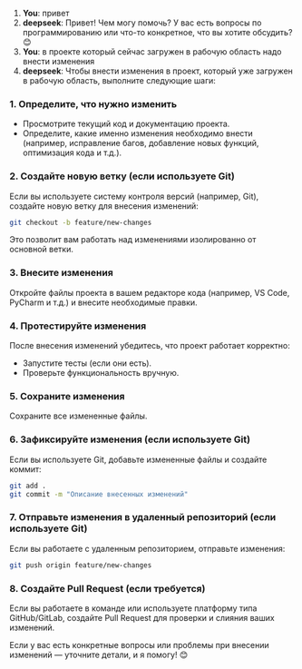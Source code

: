 1. **You**: привет
2. **deepseek**: Привет! Чем могу помочь? У вас есть вопросы по программированию или что-то конкретное, что вы хотите обсудить? 😊
3. **You**: в проекте который сейчас загружен в рабочую область надо внести изменения
4. **deepseek**: Чтобы внести изменения в проект, который уже загружен в рабочую область, выполните следующие шаги:

### 1. **Определите, что нужно изменить**
   - Просмотрите текущий код и документацию проекта.
   - Определите, какие именно изменения необходимо внести (например, исправление багов, добавление новых функций, оптимизация кода и т.д.).

### 2. **Создайте новую ветку (если используете Git)**
   Если вы используете систему контроля версий (например, Git), создайте новую ветку для внесения изменений:
   ```bash
   git checkout -b feature/new-changes
   ```
   Это позволит вам работать над изменениями изолированно от основной ветки.

### 3. **Внесите изменения**
   Откройте файлы проекта в вашем редакторе кода (например, VS Code, PyCharm и т.д.) и внесите необходимые правки.

### 4. **Протестируйте изменения**
   После внесения изменений убедитесь, что проект работает корректно:
   - Запустите тесты (если они есть).
   - Проверьте функциональность вручную.

### 5. **Сохраните изменения**
   Сохраните все измененные файлы.

### 6. **Зафиксируйте изменения (если используете Git)**
   Если вы используете Git, добавьте измененные файлы и создайте коммит:
   ```bash
   git add .
   git commit -m "Описание внесенных изменений"
   ```

### 7. **Отправьте изменения в удаленный репозиторий (если используете Git)**
   Если вы работаете с удаленным репозиторием, отправьте изменения:
   ```bash
   git push origin feature/new-changes
   ```

### 8. **Создайте Pull Request (если требуется)**
   Если вы работаете в команде или используете платформу типа GitHub/GitLab, создайте Pull Request для проверки и слияния ваших изменений.

Если у вас есть конкретные вопросы или проблемы при внесении изменений — уточните детали, и я помогу! 😊